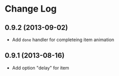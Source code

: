 
# Change Log


## 0.9.2 (2013-09-02)

- Add `done` handler for completeing item animation

## 0.9.1 (2013-08-16)

- Add option "delay" for item